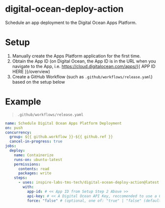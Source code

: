 # digital-ocean-deploy-action

Schedule an app deployment to the Digital Ocean Apps Platform.

# Setup

1. Manually create the Apps Platform application for the first time.
2. Obtain the App ID (on Digital Ocean, the App ID is in the URL when you navigate to the App, i.e. https://cloud.digitalocean.com/apps/{{ APP ID HERE }}/overview)
3. Create a GitHub Workflow (such as `.github/workflows/release.yaml`) based on the setup below

# Example
> `.github/workflows/release.yaml`
```yaml
name: Schedule Digital Ocean Apps Platform Deployment
on: push
concurrency:
  group: ${{ github.workflow }}-${{ github.ref }}
  cancel-in-progress: true
jobs:
  deploy:
    name: Containerize
    runs-on: ubuntu-latest
    permissions:
      contents: read
      packages: write
    steps:
      - uses: inspire-labs-tms-tech/digital-ocean-deploy-action@latest # or whichever version you prefer, as `X.X.X`
        with:
          app-id: # << App ID from Setup Step 2 Above >>
          api-key: # << A Digital Ocean API Key, reccomended to use a GitHub secret, like  ${{ secrets.DIGITAL_OCEAN_API_KEY }}>>
          force: "false" # (optional, one of: "true" | "false" (default)) whether to force re-build the deployment and clear build cache
```